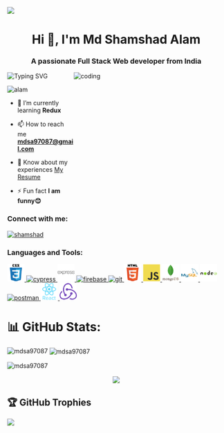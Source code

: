 ![](https://github.com/mdsa97087/pandit0305/blob/main/Pandit%20Gangadhar.png)

<h1 align="center">Hi 👋, I'm Md Shamshad Alam</h1>
<h3 align="center">A passionate Full Stack Web developer from India</h3>
<img src='https://readme-typing-svg.demolab.com/?font=Fira+Code&size=24&duration=4000&pause=1000&color=blue&background=FFFFFF00&width=500&height=51&lines=Full+Stack+Web+Developer;Rising+Mern+Developer;Always+Learning+New+Things' alt="Typing SVG"/>
<img align = "right" alt ="coding" width="350" height="280" src="https://cdn.dribbble.com/users/926537/screenshots/4502924/python-2.gif">
<p align="left"> <img src="https://komarev.com/ghpvc/?username=pandit0305&label=Profile%20views&color=0e75b6&style=flat" alt="alam" /> </p>

- 🌱 I’m currently learning **Redux**

<!-- - 📝 I regularly write articles on <a target= "_blank" href ="http://www.itstudyfree.blogspot.com/">My Blog</a> -->

- 📫 How to reach me **mdsa97087@gmail.com**

- 📄 Know about my experiences <a target = "_blank" href = "[https://drive.google.com/file/d/1vzK7oPvQh9p2MdIso9_nBwTDN0ZTLrsj/view?usp=sharing](https://drive.google.com/drive/u/0/my-drive)">My Resume</a>

- ⚡ Fun fact **I am funny😊**

<h3 align="left">Connect with me:</h3>
<p align="left">
<a href="https://www.linkedin.com/in/md-68379a254/" target="blank">
<img align="center" src="https://raw.githubusercontent.com/rahuldkjain/github-profile-readme-generator/master/src/images/icons/Social/linked-in-alt.svg" alt="shamshad" height="30" width="40" /></a>
<!-- 
<a href="https://www.hackerrank.com/@panditgangadhar1" target="blank">
<img align="center" src="https://raw.githubusercontent.com/rahuldkjain/github-profile-readme-generator/master/src/images/icons/Social/hackerrank.svg" alt="@shamshad" height="30" width="40" /></a> -->
</p>

<h3 align="left">Languages and Tools:</h3>
<p align="left"> 
<a href="https://www.w3schools.com/css/" target="_blank" rel="noreferrer"> <img src="https://raw.githubusercontent.com/devicons/devicon/master/icons/css3/css3-original-wordmark.svg" alt="css3" width="40" height="40"/> </a> 
<a href="https://www.cypress.io" target="_blank" rel="noreferrer"> <img src="https://raw.githubusercontent.com/simple-icons/simple-icons/6e46ec1fc23b60c8fd0d2f2ff46db82e16dbd75f/icons/cypress.svg" alt="cypress" width="40" height="40"/> </a> 
<a href="https://expressjs.com" target="_blank" rel="noreferrer"> <img src="https://raw.githubusercontent.com/devicons/devicon/master/icons/express/express-original-wordmark.svg" alt="express" width="40" height="40"/> </a> 
<a href="https://firebase.google.com/" target="_blank" rel="noreferrer"> <img src="https://www.vectorlogo.zone/logos/firebase/firebase-icon.svg" alt="firebase" width="40" height="40"/> </a> 
<a href="https://git-scm.com/" target="_blank" rel="noreferrer"> <img src="https://www.vectorlogo.zone/logos/git-scm/git-scm-icon.svg" alt="git" width="40" height="40"/> </a> 
<a href="https://www.w3.org/html/" target="_blank" rel="noreferrer"> <img src="https://raw.githubusercontent.com/devicons/devicon/master/icons/html5/html5-original-wordmark.svg" alt="html5" width="40" height="40"/> </a> 
<a href="https://developer.mozilla.org/en-US/docs/Web/JavaScript" target="_blank" rel="noreferrer"> <img src="https://raw.githubusercontent.com/devicons/devicon/master/icons/javascript/javascript-original.svg" alt="javascript" width="40" height="40"/> </a> 
<a href="https://www.mongodb.com/" target="_blank" rel="noreferrer"> <img src="https://raw.githubusercontent.com/devicons/devicon/master/icons/mongodb/mongodb-original-wordmark.svg" alt="mongodb" width="40" height="40"/> </a> 
<a href="https://www.mysql.com/" target="_blank" rel="noreferrer"> <img src="https://raw.githubusercontent.com/devicons/devicon/master/icons/mysql/mysql-original-wordmark.svg" alt="mysql" width="40" height="40"/> </a> 
<a href="https://nodejs.org" target="_blank" rel="noreferrer"> <img src="https://raw.githubusercontent.com/devicons/devicon/master/icons/nodejs/nodejs-original-wordmark.svg" alt="nodejs" width="40" height="40"/> </a> 
<a href="https://postman.com" target="_blank" rel="noreferrer"> <img src="https://www.vectorlogo.zone/logos/getpostman/getpostman-icon.svg" alt="postman" width="40" height="40"/> </a>
<a href="https://reactjs.org/" target="_blank" rel="noreferrer"> <img src="https://raw.githubusercontent.com/devicons/devicon/master/icons/react/react-original-wordmark.svg" alt="react" width="40" height="40"/> </a> 
<a href="https://redux.js.org" target="_blank" rel="noreferrer"> 
<img src="https://raw.githubusercontent.com/devicons/devicon/master/icons/redux/redux-original.svg" alt="redux" width="40" height="40"/> </a> 
</p>

# 📊 GitHub Stats:

<p>
<img align="left" src="https://github-readme-stats.vercel.app/api/top-langs?username=mdsa97087&show_icons=true&locale=en&layout=compact&theme=dracula" alt="mdsa97087" />
</p>

<p>&nbsp;<img align="center" margin-Top="5px" src="https://github-readme-stats.vercel.app/api?username=mdsa97087&show_icons=true&locale=en&theme=dracula" alt="mdsa97087" /></p>

<p><img align="center" src="https://github-readme-streak-stats.herokuapp.com/?user=mdsa97087&theme=dracula" alt="mdsa97087" /></p>

<!-- <a href="https://github.com/mdsa97087/github-readme-activity-graph"><img alt="Shamshad Shaikh's Activity Graph" src="https://denvercoder1-activity-graph.herokuapp.com/graph/?username=mdsa97087&bg_color=1F222E&color=F8D866&line=F85D7F&point=FFFFFF&hide_border=true" /></a> -->

<p align="center">
<a href="https://github.com/mdsa97087"><span>
<img align="center" src="https://github-profile-summary-cards.vercel.app/api/cards/profile-details?username=mdsa97087&theme=dracula" />
</span></a> </p>

## 🏆 GitHub Trophies

![](https://github-profile-trophy.vercel.app/?username=mdsa97087&theme=radical&no-frame=false&no-bg=false&margin-w=4)

